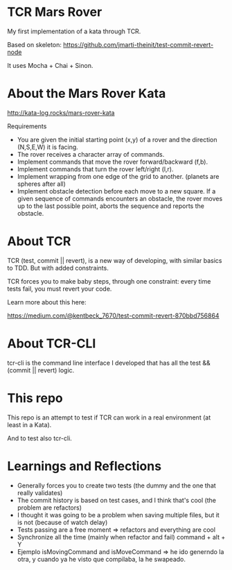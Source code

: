 # TCR Mars Rover

My first implementation of a kata through TCR.

Based on skeleton: https://github.com/jmarti-theinit/test-commit-revert-node

It uses Mocha + Chai + Sinon.

# About the Mars Rover Kata

http://kata-log.rocks/mars-rover-kata

Requirements
- You are given the initial starting point (x,y) of a rover and the direction (N,S,E,W) it is facing.
- The rover receives a character array of commands.
- Implement commands that move the rover forward/backward (f,b).
- Implement commands that turn the rover left/right (l,r).
- Implement wrapping from one edge of the grid to another. (planets are spheres after all)
- Implement obstacle detection before each move to a new square. If a given sequence of commands encounters an obstacle, the rover moves up to the last possible point, aborts the sequence and reports the obstacle.

# About TCR

TCR (test, commit || revert), is a new way of developing, with similar basics to TDD. But with added constraints.

TCR forces you to make baby steps, through one constraint: every time tests fail, you must revert your code.

Learn more about this here:

https://medium.com/@kentbeck_7670/test-commit-revert-870bbd756864

# About TCR-CLI

tcr-cli is the command line interface I developed that has all the test && (commit || revert) logic.

# This repo

This repo is an attempt to test if TCR can work in a real environment (at least in a Kata).

And to test also tcr-cli.

# Learnings and Reflections

- Generally forces you to create two tests (the dummy and the one that really validates)
- The commit history is based on test cases, and I think that's cool (the problem are refactors)
- I thought it was going to be a problem when saving multiple files, but it is not (because of watch delay)
- Tests passing are a free moment => refactors and everything are cool
- Synchronize all the time (mainly when refactor and fail) command + alt + Y
- Ejemplo isMovingCommand and isMoveCommand => he ido generndo la otra, y cuando ya he visto que compilaba, la he swapeado.
